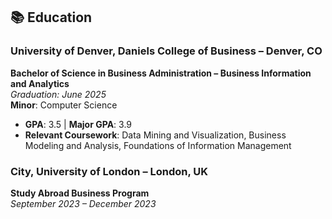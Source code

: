 ## 📚 Education

### University of Denver, Daniels College of Business – Denver, CO  
**Bachelor of Science in Business Administration – Business Information and Analytics**  
*Graduation: June 2025*  
**Minor**: Computer Science  
- **GPA**: 3.5 | **Major GPA**: 3.9  
- **Relevant Coursework**: Data Mining and Visualization, Business Modeling and Analysis, Foundations of Information Management  

### City, University of London – London, UK  
**Study Abroad Business Program**  
*September 2023 – December 2023* 

